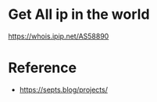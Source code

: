 # Get All ip in the world

https://whois.ipip.net/AS58890


# Reference
* https://septs.blog/projects/
